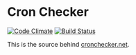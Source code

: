 Cron Checker
============

[![Code Climate](https://codeclimate.com/github/pbyrne/cron-checker.png)](https://codeclimate.com/github/pbyrne/cron-checker)
[![Build Status](https://travis-ci.org/pbyrne/cron-checker.png?branch=rails-4)](https://travis-ci.org/pbyrne/cron-checker)

This is the source behind [cronchecker.net](http://cronchecker.net/).
